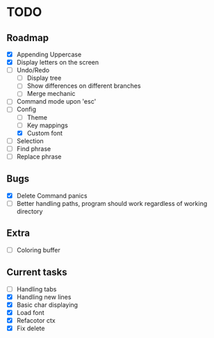 # TODO

## Roadmap
- [x] Appending Uppercase
- [x] Display letters on the screen
- [ ] Undo/Redo 
    - [ ] Display tree
    - [ ] Show differences on different branches
    - [ ] Merge mechanic
- [ ] Command mode upon 'esc'
- [ ] Config 
    - [ ] Theme
    - [ ] Key mappings
    - [x] Custom font
- [ ] Selection 
- [ ] Find phrase
- [ ] Replace phrase

## Bugs
- [x] Delete Command panics
- [ ] Better handling paths, program should work regardless of working directory 

## Extra
- [ ] Coloring buffer

## Current tasks
- [ ] Handling tabs
- [x] Handling new lines
- [x] Basic char displaying
- [x] Load font
- [x] Refacotor ctx
- [x] Fix delete
